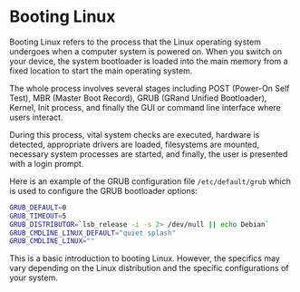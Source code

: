 # Booting Linux

Booting Linux refers to the process that the Linux operating system undergoes when a computer system is powered on. When you switch on your device, the system bootloader is loaded into the main memory from a fixed location to start the main operating system. 

The whole process involves several stages including POST (Power-On Self Test), MBR (Master Boot Record), GRUB (GRand Unified Bootloader), Kernel, Init process, and finally the GUI or command line interface where users interact. 

During this process, vital system checks are executed, hardware is detected, appropriate drivers are loaded, filesystems are mounted, necessary system processes are started, and finally, the user is presented with a login prompt.

Here is an example of the GRUB configuration file `/etc/default/grub` which is used to configure the GRUB bootloader options:

```bash
GRUB_DEFAULT=0
GRUB_TIMEOUT=5
GRUB_DISTRIBUTOR=`lsb_release -i -s 2> /dev/null || echo Debian`
GRUB_CMDLINE_LINUX_DEFAULT="quiet splash"
GRUB_CMDLINE_LINUX=""
```
This is a basic introduction to booting Linux. However, the specifics may vary depending on the Linux distribution and the specific configurations of your system.